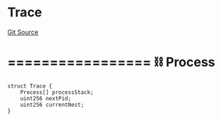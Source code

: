 # Trace
[Git Source](https://github.com/metacontract/mc/blob/d41f04df9ea19494be75c66f344b8104caf03cd2/resources/devkit/api-reference/Flattened.sol)

=================
⛓️ Process
===================


```solidity
struct Trace {
    Process[] processStack;
    uint256 nextPid;
    uint256 currentNest;
}
```

